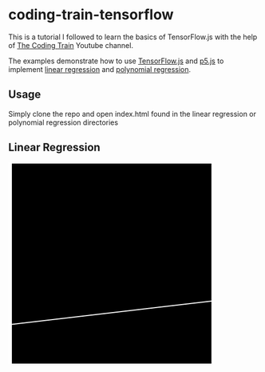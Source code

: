 # coding-train-tensorflow

This is a tutorial I followed to learn the basics of TensorFlow.js with the help of [The Coding Train](https://www.youtube.com/channel/UCvjgXvBlbQiydffZU7m1_aw) Youtube channel. 

The examples demonstrate how to use [TensorFlow.js](https://www.tensorflow.org/js) and [p5.js](https://p5js.org/) to implement [linear regression](https://en.wikipedia.org/wiki/Linear_regression) and [polynomial regression](https://en.wikipedia.org/wiki/Polynomial_regression).

## Usage

Simply clone the repo and open index.html found in the linear regression or polynomial regression directories

## Linear Regression
![Alt Text](https://github.com/sondr0p/coding-train-tensorflow/blob/main/linear.gif)
